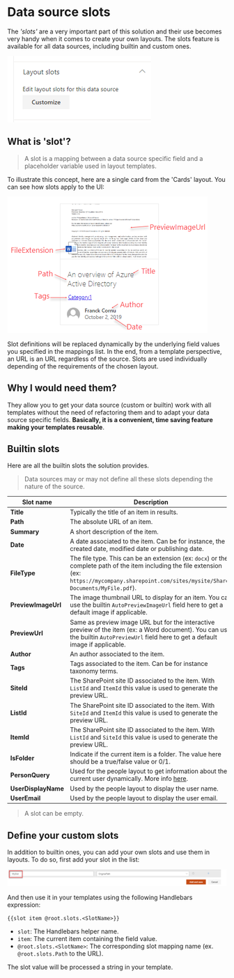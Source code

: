 # Data source slots

The _'slots'_ are a very important part of this solution and their use becomes very handy when it comes to create your own layouts. The slots feature is available for all data sources, including builtin and custom ones.

!["Data source slots"](../../../assets/webparts/data_visualizer/page1/data_source_slots.png)

## What is 'slot'?

> A slot is a mapping between a data source specific field and a placeholder variable used in layout templates.

To illustrate this concept, here are a single card from the 'Cards' layout. You can see how slots apply to the UI:

!["Slots concept"](../../../assets/webparts/data_visualizer/page1/slot_concept.png)

Slot definitions will be replaced dynamically by the underlying field values you specified in the mappings list. In the end, from a template perspective, an URL is an URL regardless of the source. Slots are used individually depending of the requirements of the chosen layout. 

## Why I would need them?

They allow you to get your data source (custom or builtin) work with all templates without the need of refactoring them and to adapt your data source specific fields. **Basically, it is a convenient, time saving feature making your templates reusable**.

## Builtin slots

Here are all the builtin slots the solution provides. 

> Data sources may or may not define all these slots depending the nature of the source.

| Slot name | Description |
| --------- | ----------- |
| **Title** | Typically the title of an item in results.
| **Path**  | The absolute URL of an item. 
| **Summary** | A short description of the item.
| **Date** | A date associated to the item. Can be for instance, the created date, modified date or publishing date.
| **FileType** | The file type. This can be an extension (ex: `docx`) or the complete path of the item including the file extension (ex: `https://mycompany.sharepoint.com/sites/mysite/Shared Documents/MyFile.pdf`).
| **PreviewImageUrl** | The image thumbnail URL to display for an item. You can use the builtin `AutoPreviewImageUrl` field here to get a default image if applicable.
| **PreviewUrl** | Same as preview image URL but for the interactive preview of the item (ex: a Word document). You can use the builtin `AutoPreviewUrl` field here to get a default image if applicable. 
| **Author** | An author associated to the item.
| **Tags** | Tags associated to the item. Can be for instance taxonomy terms.
| **SiteId** | The SharePoint site ID associated to the item. With `ListId` and `ItemId` this value is used to generate the preview URL.
| **ListId** | The SharePoint site ID associated to the item. With `SiteId` and `ItemId` this value is used to generate the preview URL.
| **ItemId** | The SharePoint site ID associated to the item. With `ListId` and `SiteId` this value is used to generate the preview URL.
| **IsFolder** | Indicate if the current item is a folder. The value here should be a true/false value or 0/1.
| **PersonQuery** | Used for the people layout to get information about the current user dynamically. More info [here](https://docs.microsoft.com/en-us/graph/toolkit/components/person).
| **UserDisplayName** | Used by the people layout to display the user name.
| **UserEmail** | Used by the people layout to display the user email.

> A slot can be empty.

## Define your custom slots

In addition to builtin ones, you can add your own slots and use them in layouts. To do so, first add your slot in the list:

!["Create custom slot"](../../../assets/webparts/data_visualizer/page1/custom_slot.png)

And then use it in your templates using the following Handlebars expression:

    {{slot item @root.slots.<SlotName>}}

 - `slot`: The Handlebars helper name.
 - `item`: The current item containing the field value.
 - `@root.slots.<SlotName>`: The corresponding slot mapping name (ex. `@root.slots.Path` to the URL). 

The slot value will be processed a string in your template.